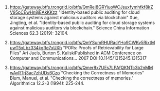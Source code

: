 1. https://gateway.btfs.trongrid.io/btfs/QmRei8GRYiuoWCJsuxfymhfkf8kZV95pCEwHn8jEAkKKzz
"Identity-based public auditing for cloud storage systems against malicious auditors via blockchain"
Xue, Jingting, et al. "Identity-based public auditing for cloud storage systems against malicious auditors via blockchain." Science China Information Sciences 62.3 (2019): 32104.


2. https://gateway.btfs.trongrid.io/btfs/QmYSumRHURacYHo9CWKv5RixtMuwT5xLbz334kgRe7xUXh
"PORs: Proofs of Retrievability for Large Files"
Ari Juels, Burton S. KaliskiPublished in ACM Conference on Computer and Communications… 2007
DOI:10.1145/1315245.1315317

3. https://gateway.btfs.trongrid.io/btfs/Qmer8x7UEs7LPAfQKNTc3b2nMMwAyRTrj3ac7zhUDs6Czo
"Checking the Correctness of Memories"
Blum, Manuel, et al. "Checking the correctness of memories." Algorithmica 12.2-3 (1994): 225-244.
